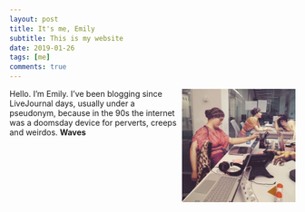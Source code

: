 ```yaml
---
layout: post
title: It's me, Emily
subtitle: This is my website
date: 2019-01-26
tags: [me]
comments: true
---
```


<img src="/img/Alexey-Kondakov-Classical-Contemporary.jpeg" alt="Artist Alexey Kondakov Imagines Figures from Classical Paintings as Part of Contemporary Life" align="right" height="200" width="auto">


Hello. I’m Emily. I’ve been blogging since LiveJournal days, usually under a pseudonym, because in the 90s the internet was a doomsday device for perverts, creeps and weirdos. **Waves**

